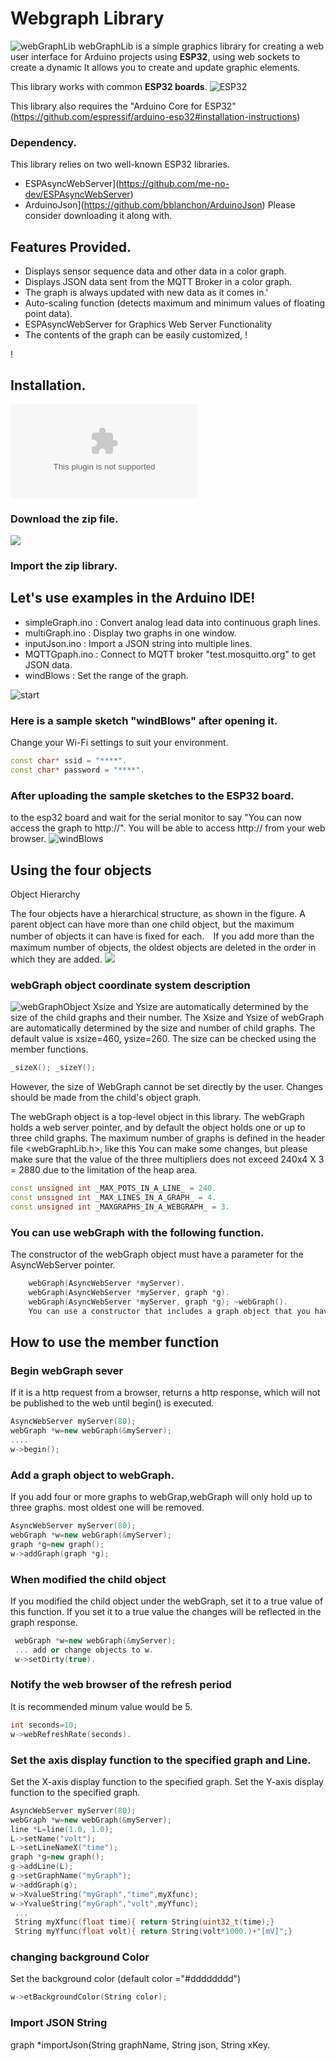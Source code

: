 # Webgraph Library
![webGraphLib](https://github.com/HideakiAbe/ESP32Repository/blob/main/doc/sampleGraph.png)
webGraphLib is a simple graphics library for creating a web user interface for Arduino projects using **ESP32**, using web sockets to create a dynamic It allows you to create and update graphic elements.

This library works with common **ESP32 boards**.
![ESP32](https://github.com/HideakiAbe/ESP32Repository/blob/main/doc/ESP32.jpg) 

This library also requires the "Arduino Core for ESP32" (https://github.com/espressif/arduino-esp32#installation-instructions)
### Dependency.
This library relies on two well-known ESP32 libraries.
- ESPAsyncWebServer](https://github.com/me-no-dev/ESPAsyncWebServer)
- ArduinoJson](https://github.com/bblanchon/ArduinoJson)
Please consider downloading it along with.

## Features Provided.
- Displays sensor sequence data and other data in a color graph.
- Displays JSON data sent from the MQTT Broker in a color graph.
- The graph is always updated with new data as it comes in.'
- Auto-scaling function (detects maximum and minimum values of floating point data).
- ESPAsyncWebServer for Graphics Web Server Functionality
- The contents of the graph can be easily customized, !

!

## Installation. 
![click here](https://github.com/HideakiAbe/ESP32Repository/archive/main.zip)
### Download the zip file.

![](https://github.com/HideakiAbe/ESP32Repository/blob/main/doc/zipDwonload.png)


### Import the zip library.


## Let's use examples in the Arduino IDE! 
- simpleGraph.ino : Convert analog lead data into continuous graph lines.
- multiGraph.ino : Display two graphs in one window. 
- inputJson.ino : Import a JSON string into multiple lines.
- MQTTGpaph.ino : Connect to MQTT broker "test.mosquitto.org" to get JSON data.
- windBlows : Set the range of the graph.


![start](https://github.com/HideakiAbe/ESP32Repository/blob/main/doc/Startsample.png)

### Here is a sample sketch "windBlows" after opening it.
Change your Wi-Fi settings to suit your environment.

```cpp
const char* ssid = "****".
const char* password = "****".
```

### After uploading the sample sketches to the ESP32 board.
to the esp32 board and wait for the serial monitor to say "You can now access the graph to http://<ipaddress>". You will be able to access http://<ipaddress> from your web browser.
![windBlows](https://github.com/HideakiAbe/ESP32Repository/blob/main/doc/tornadopng.png)

## Using the four objects
Object Hierarchy

The four objects have a hierarchical structure, as shown in the figure.
A parent object can have more than one child object, but the maximum number of objects it can have is fixed for each.　If you add more than the maximum number of objects, the oldest objects are deleted in the order in which they are added.
![](https://github.com/HideakiAbe/ESP32Repository/blob/main/doc/objectLevel.png)
### webGraph object coordinate system description
![webGraphObject](https://github.com/HideakiAbe/ESP32Repository/blob/main/doc/webGraphOject.png)
Xsize and Ysize are automatically determined by the size of the child graphs and their number.
The Xsize and Ysize of webGraph are automatically determined by the size and number of child graphs. The default value is xsize=460, ysize=260. The size can be checked using the member functions.
```cpp
_sizeX(); _sizeY(); 
```
However, the size of WebGraph cannot be set directly by the user.
Changes should be made from the child's object graph.



The webGraph object is a top-level object in this library. The webGraph holds a web server pointer, and by default the object holds one or up to three child graphs. The maximum number of graphs is defined in the header file <webGraphLib.h>, like this You can make some changes, but please make sure that the value of the three multipliers does not exceed 240x4 X 3 = 2880 due to the limitation of the heap area.


```cpp
const unsigned int _MAX_POTS_IN_A_LINE_ = 240.
const unsigned int _MAX_LINES_IN_A_GRAPH_ = 4.
const unsigned int _MAXGRAPHS_IN_A_WEBGRAPH_ = 3.
```

### You can use webGraph with the following function.

The constructor of the webGraph object must have a parameter for the AsyncWebServer pointer.
```cpp
    webGraph(AsyncWebServer *myServer).
    webGraph(AsyncWebServer *myServer, graph *g).
    webGraph(AsyncWebServer *myServer, graph *g); ~webGraph().
    You can use a constructor that includes a graph object that you have already created.
```
## How to use the member function
### Begin webGraph sever
If it is a http request from a browser, returns a http response, which will not be published to the web until begin() is executed.
 ```cpp 
 AsyncWebServer myServer(80);
 webGraph *w=new webGraph(&myServer);
 ....
 w->begin();
```
### Add a graph object to webGraph.
If you add four or more graphs to webGrap,webGraph will only hold up to three graphs. most oldest one will be removed.
 ```cpp 
 AsyncWebServer myServer(80);
 webGraph *w=new webGraph(&myServer);
 graph *g=new graph();
 w->addGraph(graph *g);
```
### When modified the child object
 If you modified the child object under the webGraph, set it to a true value of this function. If you set it to a true value the changes will be reflected in the graph response. 
 
 ```cpp
  webGraph *w=new webGraph(&myServer);
  ... add or change objects to w.
  w->setDirty(true).   
  ```
### Notify the web browser of the refresh period
It is recommended minum value would be 5.
```cpp
int seconds=10;
w->webRefreshRate(seconds). 
```
### Set the axis display function to the specified graph and Line. 
Set the X-axis display function to the specified graph.
Set the Y-axis display function to the specified graph.
```cpp
AsyncWebServer myServer(80);
webGraph *w=new webGraph(&myServer);
line *L=line(1.0, 1.0);
L->setName("volt");
L->setLineNameX("time");
graph *g=new graph();
g->addLine(L);
g->setGraphName("myGraph");
w->addGraph(g);
w->XvalueString("myGraph","time",myXfunc);
w->YvalueString("myGraph","volt",myYfunc);
 ...
 String myXfunc(float time){ return String(uint32_t(time);}
 String myYfunc(float volt){ return String(volt*1000.)+"[mV]";}
```
### changing background Color
Set the background color (default color ="#dddddddd")
```cpp
w->etBackgroundColor(String color);
```
 ### Import JSON String   
  
  graph *importJson(String graphName, String json, String xKey. 

```

